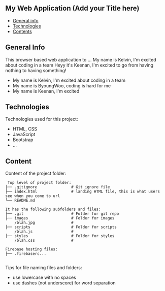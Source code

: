 ## My Web Application (Add your Title here)

* [General info](#general-info)
* [Technologies](#technologies)
* [Contents](#content)

## General Info
This browser based web application to ...
My name is Kelvin, I'm excited about coding in a team
Heyy it's Keenan, I'm excited to go from having nothing to having something!
	
* My name is Kelvin, I'm excited about coding in a team
* My name is ByoungWoo, coding is hard for me
* My name is Keenan, I'm excited

## Technologies
Technologies used for this project:
* HTML, CSS
* JavaScript
* Bootstrap 
* ...
	
## Content
Content of the project folder:

```
 Top level of project folder: 
├── .gitignore               # Git ignore file
├── index.html               # landing HTML file, this is what users see when you come to url
└── README.md

It has the following subfolders and files:
├── .git                     # Folder for git repo
├── images                   # Folder for images
    /blah.jpg                # 
├── scripts                  # Folder for scripts
    /blah.js                 # 
├── styles                   # Folder for styles
    /blah.css                # 

Firebase hosting files: 
├── .firebaserc...


```

Tips for file naming files and folders:
* use lowercase with no spaces
* use dashes (not underscore) for word separation

